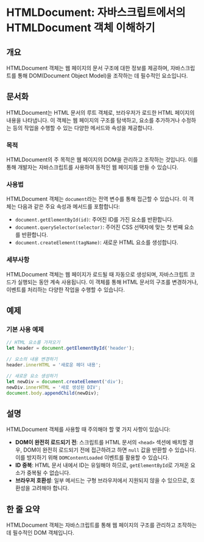 <!--
Meta Description: # HTMLDocument: 자바스크립트에서의 HTMLDocument 객체 이해하기 ## 개요 HTMLDocument 객체는 웹 페이지의 문서 구조에 대한 정보를 제공하며, 자바스크립트를 통해 DOM(Document Object Model)을 조작하는 데 필수적인 요소...
Meta Keywords: document, htmldocument, html, 객체는, 있습니다
-->

# HTMLDocument: 자바스크립트에서의 HTMLDocument 객체 이해하기

## 개요
HTMLDocument 객체는 웹 페이지의 문서 구조에 대한 정보를 제공하며, 자바스크립트를 통해 DOM(Document Object Model)을 조작하는 데 필수적인 요소입니다.

## 문서화
HTMLDocument는 HTML 문서의 루트 객체로, 브라우저가 로드한 HTML 페이지의 내용을 나타냅니다. 이 객체는 웹 페이지의 구조를 탐색하고, 요소를 추가하거나 수정하는 등의 작업을 수행할 수 있는 다양한 메서드와 속성을 제공합니다.

### 목적
HTMLDocument의 주 목적은 웹 페이지의 DOM을 관리하고 조작하는 것입니다. 이를 통해 개발자는 자바스크립트를 사용하여 동적인 웹 페이지를 만들 수 있습니다.

### 사용법
HTMLDocument 객체는 `document`라는 전역 변수를 통해 접근할 수 있습니다. 이 객체는 다음과 같은 주요 속성과 메서드를 포함합니다:

- `document.getElementById(id)`: 주어진 ID를 가진 요소를 반환합니다.
- `document.querySelector(selector)`: 주어진 CSS 선택자에 맞는 첫 번째 요소를 반환합니다.
- `document.createElement(tagName)`: 새로운 HTML 요소를 생성합니다.

### 세부사항
HTMLDocument 객체는 웹 페이지가 로드될 때 자동으로 생성되며, 자바스크립트 코드가 실행되는 동안 계속 사용됩니다. 이 객체를 통해 HTML 문서의 구조를 변경하거나, 이벤트를 처리하는 다양한 작업을 수행할 수 있습니다.

## 예제
### 기본 사용 예제
```javascript
// HTML 요소를 가져오기
let header = document.getElementById('header');

// 요소의 내용 변경하기
header.innerHTML = '새로운 헤더 내용';

// 새로운 요소 생성하기
let newDiv = document.createElement('div');
newDiv.innerHTML = '새로 생성된 DIV';
document.body.appendChild(newDiv);
```

## 설명
HTMLDocument 객체를 사용할 때 주의해야 할 몇 가지 사항이 있습니다:

- **DOM이 완전히 로드되기 전**: 스크립트를 HTML 문서의 `<head>` 섹션에 배치할 경우, DOM이 완전히 로드되기 전에 접근하려고 하면 `null` 값을 반환할 수 있습니다. 이를 방지하기 위해 `DOMContentLoaded` 이벤트를 활용할 수 있습니다.
- **ID 중복**: HTML 문서 내에서 ID는 유일해야 하므로, `getElementById`로 가져온 요소가 중복될 수 없습니다.
- **브라우저 호환성**: 일부 메서드는 구형 브라우저에서 지원되지 않을 수 있으므로, 호환성을 고려해야 합니다.

## 한 줄 요약
HTMLDocument 객체는 자바스크립트를 통해 웹 페이지의 구조를 관리하고 조작하는 데 필수적인 DOM 객체입니다.